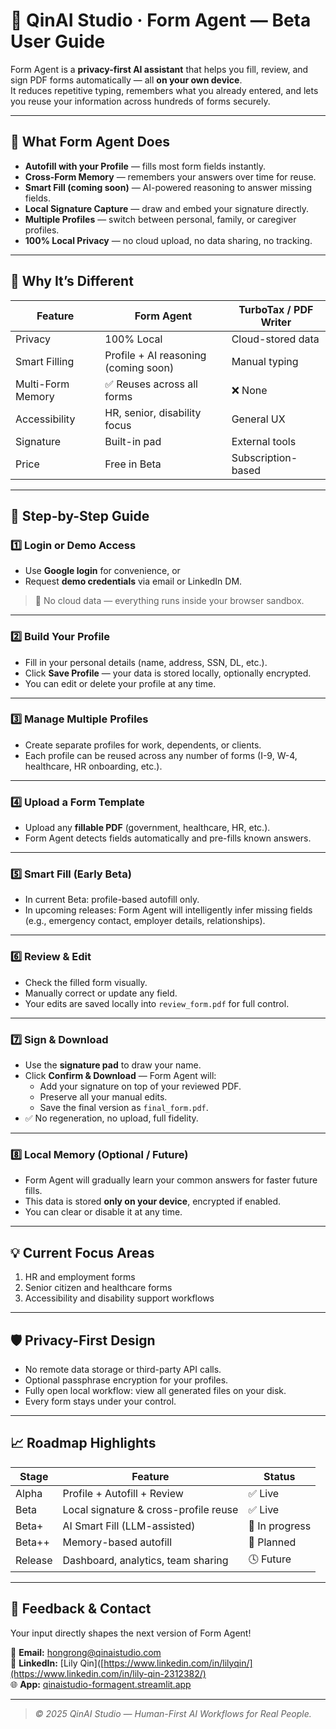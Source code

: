 # 🧠 QinAI Studio · Form Agent — Beta User Guide

Form Agent is a **privacy-first AI assistant** that helps you fill, review, and sign PDF forms automatically — all **on your own device**.  
It reduces repetitive typing, remembers what you already entered, and lets you reuse your information across hundreds of forms securely.

---

## 🌟 What Form Agent Does
- **Autofill with your Profile** — fills most form fields instantly.
- **Cross-Form Memory** — remembers your answers over time for reuse.
- **Smart Fill (coming soon)** — AI-powered reasoning to answer missing fields.
- **Local Signature Capture** — draw and embed your signature directly.
- **Multiple Profiles** — switch between personal, family, or caregiver profiles.
- **100% Local Privacy** — no cloud upload, no data sharing, no tracking.

---

## 🚀 Why It’s Different

| Feature | Form Agent | TurboTax / PDF Writer |
|----------|-------------|----------------------|
| Privacy | 100% Local | Cloud-stored data |
| Smart Filling | Profile + AI reasoning (coming soon) | Manual typing |
| Multi-Form Memory | ✅ Reuses across all forms | ❌ None |
| Accessibility | HR, senior, disability focus | General UX |
| Signature | Built-in pad | External tools |
| Price | Free in Beta | Subscription-based |

---

## 🧭 Step-by-Step Guide

### 1️⃣ Login or Demo Access
- Use **Google login** for convenience, or  
- Request **demo credentials** via email or LinkedIn DM.  
> 🔐 No cloud data — everything runs inside your browser sandbox.

---

### 2️⃣ Build Your Profile
- Fill in your personal details (name, address, SSN, DL, etc.).
- Click **Save Profile** — your data is stored locally, optionally encrypted.
- You can edit or delete your profile at any time.

---

### 3️⃣ Manage Multiple Profiles
- Create separate profiles for work, dependents, or clients.
- Each profile can be reused across any number of forms (I-9, W-4, healthcare, HR onboarding, etc.).

---

### 4️⃣ Upload a Form Template
- Upload any **fillable PDF** (government, healthcare, HR, etc.).
- Form Agent detects fields automatically and pre-fills known answers.

---

### 5️⃣ Smart Fill (Early Beta)
- In current Beta: profile-based autofill only.
- In upcoming releases: Form Agent will intelligently infer missing fields (e.g., emergency contact, employer details, relationships).

---

### 6️⃣ Review & Edit
- Check the filled form visually.
- Manually correct or update any field.
- Your edits are saved locally into `review_form.pdf` for full control.

---

### 7️⃣ Sign & Download
- Use the **signature pad** to draw your name.
- Click **Confirm & Download** — Form Agent will:
  - Add your signature on top of your reviewed PDF.
  - Preserve all your manual edits.
  - Save the final version as `final_form.pdf`.
- ✅ No regeneration, no upload, full fidelity.

---

### 8️⃣ Local Memory (Optional / Future)
- Form Agent will gradually learn your common answers for faster future fills.
- This data is stored **only on your device**, encrypted if enabled.
- You can clear or disable it at any time.

---

## 💡 Current Focus Areas
1. HR and employment forms  
2. Senior citizen and healthcare forms  
3. Accessibility and disability support workflows  

---

## 🛡️ Privacy-First Design
- No remote data storage or third-party API calls.
- Optional passphrase encryption for your profiles.
- Fully open local workflow: view all generated files on your disk.
- Every form stays under your control.

---

## 📈 Roadmap Highlights
| Stage | Feature | Status |
|--------|----------|---------|
| Alpha | Profile + Autofill + Review | ✅ Live |
| Beta | Local signature & cross-profile reuse | ✅ Live |
| Beta+ | AI Smart Fill (LLM-assisted) | 🚧 In progress |
| Beta++ | Memory-based autofill | 🚧 Planned |
| Release | Dashboard, analytics, team sharing | 🕓 Future |

---

## 💬 Feedback & Contact
Your input directly shapes the next version of Form Agent!

📧 **Email:** hongrong@qinaistudio.com  
💼 **LinkedIn:** [Lily Qin]([https://www.linkedin.com/in/lilyqin/](https://www.linkedin.com/in/lily-qin-2312382/)  
🌐 **App:** [qinaistudio-formagent.streamlit.app](https://qinaistudio-formagent.streamlit.app)

---

> *© 2025 QinAI Studio — Human-First AI Workflows for Real People.*
